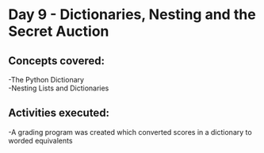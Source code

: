 # **Day 9 - Dictionaries, Nesting and the Secret Auction**

## Concepts covered:
-The Python Dictionary\
-Nesting Lists and Dictionaries

## Activities executed:
-A grading program was created which converted scores in a dictionary to worded equivalents
